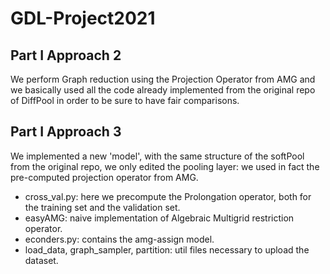 # GDL-Project2021

## Part I Approach 2
We perform Graph reduction using the Projection Operator from AMG and we basically used all the code already implemented from the original repo of DiffPool in order to be sure to have fair comparisons.


## Part I Approach 3
We implemented a new 'model', with the same structure of the softPool from the original repo, we only edited the pooling layer: we used in fact the pre-computed projection operator from AMG.
- cross_val.py: here we precompute the Prolongation operator, both for the training set and the validation set.
- easyAMG: naive implementation of Algebraic Multigrid restriction operator.
- econders.py: contains the amg-assign model.
- load_data, graph_sampler, partition: util files necessary to upload the dataset.
